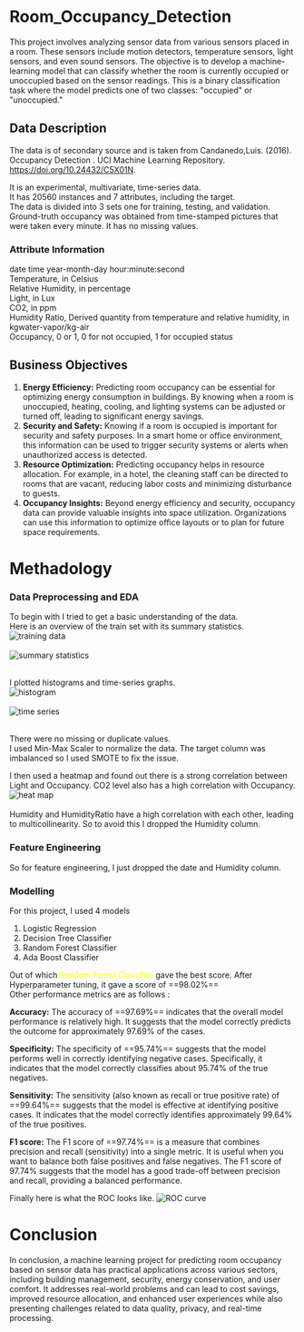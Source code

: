 # Room_Occupancy_Detection
This project involves analyzing sensor data from various sensors placed in a room. These sensors include motion detectors, temperature sensors, light sensors, and even sound sensors. The objective is to develop a machine-learning model that can classify whether the room is currently occupied or unoccupied based on the sensor readings. This is a binary classification task where the model predicts one of two classes: "occupied" or "unoccupied."

## Data Description
The data is of secondary source and is taken from
Candanedo,Luis. (2016). Occupancy Detection . UCI Machine Learning Repository.<br> https://doi.org/10.24432/C5X01N.

It is an experimental, multivariate, time-series data. <br>
It has 20560 instances and 7 attributes, including the target. <br>
The data is divided into 3 sets one for training, testing, and validation. Ground-truth occupancy was obtained from time-stamped pictures that were taken every minute.
It has no missing values.

### Attribute Information
date time year-month-day hour:minute:second <br>
Temperature, in Celsius <br>
Relative Humidity, in percentage <br>
Light, in Lux <br>
CO2, in ppm <br>
Humidity Ratio, Derived quantity from temperature and relative humidity, in kgwater-vapor/kg-air <br>
Occupancy, 0 or 1, 0 for not occupied, 1 for occupied status 

## Business Objectives
1. **Energy Efficiency:** Predicting room occupancy can be essential for optimizing energy consumption in buildings. By knowing when a room is unoccupied, heating, cooling, and lighting systems can be adjusted or turned off, leading to significant energy savings.
2. **Security and Safety:** Knowing if a room is occupied is important for security and safety purposes. In a smart home or office environment, this information can be used to trigger security systems or alerts when unauthorized access is detected.
3. **Resource Optimization:** Predicting occupancy helps in resource allocation. For example, in a hotel, the cleaning staff can be directed to rooms that are vacant, reducing labor costs and minimizing disturbance to guests.
4. **Occupancy Insights:** Beyond energy efficiency and security, occupancy data can provide valuable insights into space utilization. Organizations can use this information to optimize office layouts or to plan for future space requirements.

# Methadology
### Data Preprocessing and EDA
To begin with I tried to get a basic understanding of the data. <br>
Here is an overview of the train set with its summary statistics.
![training data](plots/data.png) <br><br>
![summary statistics](plots/descstats.png) <br><br>

I plotted histograms and time-series graphs.  
![histogram](plots/hist.png) <br><br>
![time series](plots/timeseries.png) <br><br>

There were no missing or duplicate values. <br>
I used Min-Max Scaler to normalize the data. The target column was imbalanced so I used SMOTE to fix the issue. 

I then used a heatmap and found out there is a strong correlation between Light and Occupancy. CO2 level also has a high correlation with Occupancy. <br>
![heat map](plots/heatmap.png) <br><br>
Humidity and HumidityRatio have a high correlation with each other, leading to multicollinearity. So to avoid this I dropped the Humidity column.

### Feature Engineering
So for feature engineering, I just dropped the date and Humidity column.

### Modelling
For this project, I used 4 models
1. Logistic Regression
2. Decision Tree Classifier 
3. Random Forest Classifier 
4. Ada Boost Classifier

Out of which <font color = "yellow">Random Forest Classifier</font> gave the best score. After Hyperparameter tuning, it gave a score of ==98.02%== <br>
Other performance metrics are as follows : 

**Accuracy:** The accuracy of ==97.69%== indicates that the overall model performance is relatively high. It suggests that the model correctly predicts the outcome for approximately 97.69% of the cases.<br>

**Specificity:** The specificity of ==95.74%== suggests that the model performs well in correctly identifying negative cases. Specifically, it indicates that the model correctly classifies about 95.74% of the true negatives.<br>

**Sensitivity:** The sensitivity (also known as recall or true positive rate) of ==99.64%== suggests that the model is effective at identifying positive cases. It indicates that the model correctly identifies approximately 99.64% of the true positives.<br>

**F1 score:** The F1 score of ==97.74%== is a measure that combines precision and recall (sensitivity) into a single metric. It is useful when you want to balance both false positives and false negatives. The F1 score of 97.74% suggests that the model has a good trade-off between precision and recall, providing a balanced performance.

Finally here is what the ROC looks like.
![ROC curve](plots/ROC.png)

# Conclusion
In conclusion, a machine learning project for predicting room occupancy based on sensor data has practical applications across various sectors, including building management, security, energy conservation, and user comfort. It addresses real-world problems and can lead to cost savings, improved resource allocation, and enhanced user experiences while also presenting challenges related to data quality, privacy, and real-time processing.
